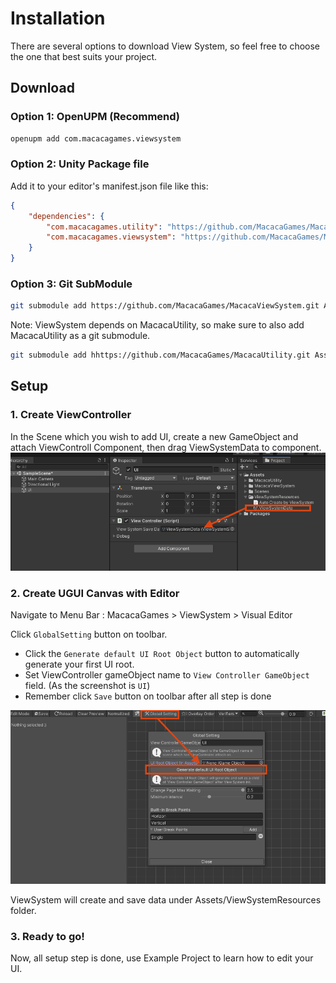 # Installation

There are several options to download View System, so feel free to choose the one that best suits your project.

## Download
### Option 1: OpenUPM (Recommend)

```sh
openupm add com.macacagames.viewsystem
```

### Option 2: Unity Package file
Add it to your editor's manifest.json file like this:
```json
{
    "dependencies": {
        "com.macacagames.utility": "https://github.com/MacacaGames/MacacaUtility.git",
        "com.macacagames.viewsystem": "https://github.com/MacacaGames/MacacaViewSystem.git"
    }
}
```

### Option 3: Git SubModule
```bash
git submodule add https://github.com/MacacaGames/MacacaViewSystem.git Assets/MacacaViewSystem
```
Note: ViewSystem depends on MacacaUtility, so make sure to also add MacacaUtility as a git submodule.
```bash
git submodule add hhttps://github.com/MacacaGames/MacacaUtility.git Assets/MacacaUtility
```

## Setup

### 1. Create ViewController
In the Scene which you wish to add UI, create a new GameObject and attach ViewControll Component, then drag ViewSystemData to component.
<img src="./Img~/how_to_1.png" width="600">

### 2. Create UGUI Canvas with Editor
Navigate to Menu Bar : MacacaGames > ViewSystem > Visual Editor

Click ``GlobalSetting`` button on toolbar.
- Click the ``Generate default UI Root Object`` button to automatically generate your first UI root.
- Set ViewController gameObject name to ``View Controller GameObject`` field. (As the screenshot is ``UI``)
- Remember click ``Save`` button on toolbar after all step is done

<img src="./Img~/how_to_2.png" width="600"/>

ViewSystem will create and save data under Assets/ViewSystemResources folder.

### 3. Ready to go!
Now, all setup step is done, use Example Project to learn how to edit your UI.